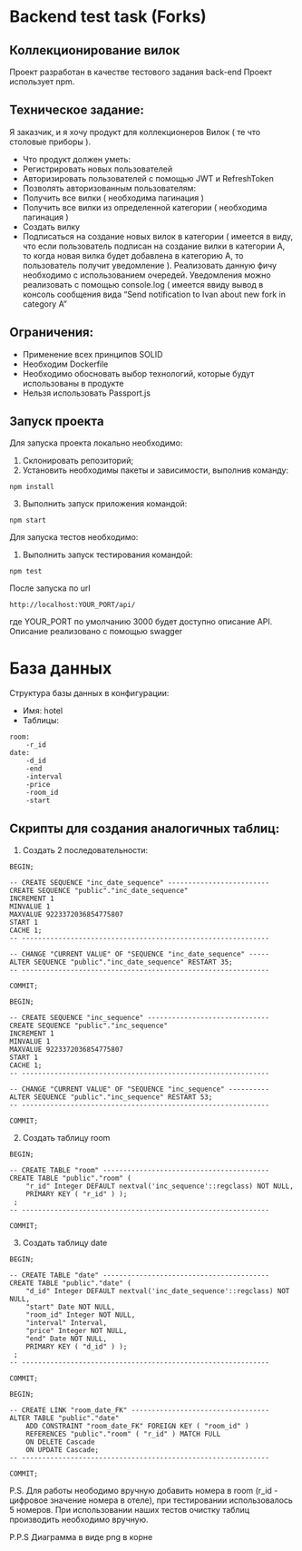 # Backend test task (Forks)
## Коллекционирование вилок

Проект разработан в качестве тестового задания back-end
Проект использует npm.
## Техническое задание:
Я заказчик, и я хочу продукт для коллекционеров Вилок ( те что столовые приборы ).
* Что продукт должен уметь:
* Регистрировать новых пользователей
* Авторизировать пользователей с помощью JWT и RefreshToken
* Позволять авторизованным пользователям:
* Получить все вилки ( необходима пагинация )
* Получить все вилки из определенной категории ( необходима пагинация )
* Создать вилку
* Подписаться на создание новых вилок в категории 
( имеется в виду, что если пользователь подписан на создание вилки в категории А, то когда новая вилка будет добавлена в категорию А, то пользователь получит уведомление ). Реализовать данную фичу необходимо с использованием очередей. Уведомления можно реализовать с помощью console.log ( имеется ввиду вывод в консоль сообщения вида “Send notification to Ivan about new fork in category A”
## Ограничения:
* Применение всех принципов SOLID
* Необходим Dockerfile
* Необходимо обосновать выбор технологий, которые будут использованы в продукте
* Нельзя использовать Passport.js


## Запуск проекта 
Для запуска проекта локально необходимо: 
1. Склонировать репозиторий;
2. Установить необходимы пакеты и зависимости, выполнив команду: 
```
npm install
```
3. Выполнить запуск приложения командой: 
```
npm start
```

Для запуска тестов необходимо: 
1. Выполнить запуск тестирования командой: 
```
npm test
```

После запуска по url
```
http://localhost:YOUR_PORT/api/
```
где YOUR_PORT по умолчанию 3000 будет доступно описание API.
Описание реализовано с помощью swagger

# База данных

Структура базы данных в конфигурации:
* Имя: 
hotel
* Таблицы:
```
room:
    -r_id
date:
    -d_id
    -end
    -interval
    -price
    -room_id
    -start
```

## Скрипты для создания аналогичных таблиц:

1. Создать 2 последовательности:
```
BEGIN;

-- CREATE SEQUENCE "inc_date_sequence" -------------------------
CREATE SEQUENCE "public"."inc_date_sequence"
INCREMENT 1
MINVALUE 1
MAXVALUE 9223372036854775807
START 1
CACHE 1;
-- -------------------------------------------------------------

-- CHANGE "CURRENT VALUE" OF "SEQUENCE "inc_date_sequence" -----
ALTER SEQUENCE "public"."inc_date_sequence" RESTART 35;
-- -------------------------------------------------------------

COMMIT;

BEGIN;

-- CREATE SEQUENCE "inc_sequence" ------------------------------
CREATE SEQUENCE "public"."inc_sequence"
INCREMENT 1
MINVALUE 1
MAXVALUE 9223372036854775807
START 1
CACHE 1;
-- -------------------------------------------------------------

-- CHANGE "CURRENT VALUE" OF "SEQUENCE "inc_sequence" ----------
ALTER SEQUENCE "public"."inc_sequence" RESTART 53;
-- -------------------------------------------------------------

COMMIT;
```

2. Создать таблицу room
```
BEGIN;

-- CREATE TABLE "room" -----------------------------------------
CREATE TABLE "public"."room" ( 
	"r_id" Integer DEFAULT nextval('inc_sequence'::regclass) NOT NULL,
	PRIMARY KEY ( "r_id" ) );
 ;
-- -------------------------------------------------------------

COMMIT;
```

3. Создать таблицу date
```
BEGIN;

-- CREATE TABLE "date" -----------------------------------------
CREATE TABLE "public"."date" ( 
	"d_id" Integer DEFAULT nextval('inc_date_sequence'::regclass) NOT NULL,
	"start" Date NOT NULL,
	"room_id" Integer NOT NULL,
	"interval" Interval,
	"price" Integer NOT NULL,
	"end" Date NOT NULL,
	PRIMARY KEY ( "d_id" ) );
 ;
-- -------------------------------------------------------------

COMMIT;

BEGIN;

-- CREATE LINK "room_date_FK" ----------------------------------
ALTER TABLE "public"."date"
	ADD CONSTRAINT "room_date_FK" FOREIGN KEY ( "room_id" )
	REFERENCES "public"."room" ( "r_id" ) MATCH FULL
	ON DELETE Cascade
	ON UPDATE Cascade;
-- -------------------------------------------------------------

COMMIT;
```

P.S. Для работы неободимо вручную добавить номера в room (r_id - цифровое значение номера в отеле), при тестировании использовалось 5 номеров. При использовании наших тестов очистку таблиц производить необходимо вручную.

P.P.S Диаграмма в виде png в корне